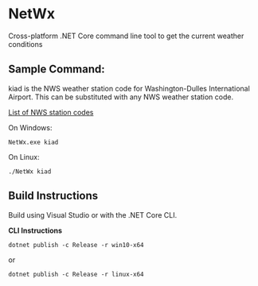 # NetWx
Cross-platform .NET Core command line tool to get the current weather conditions

## Sample Command:
kiad is the NWS weather station code for Washington-Dulles International Airport.
This can be substituted with any NWS weather station code.

[List of NWS station codes](http://www.nws.noaa.gov/emwin/sitename.htm) 

On Windows:
```
NetWx.exe kiad
```
On Linux:
```
./NetWx kiad
```

## Build Instructions
Build using Visual Studio or with the .NET Core CLI.

**CLI Instructions**
```
dotnet publish -c Release -r win10-x64
```
or
```
dotnet publish -c Release -r linux-x64
```
